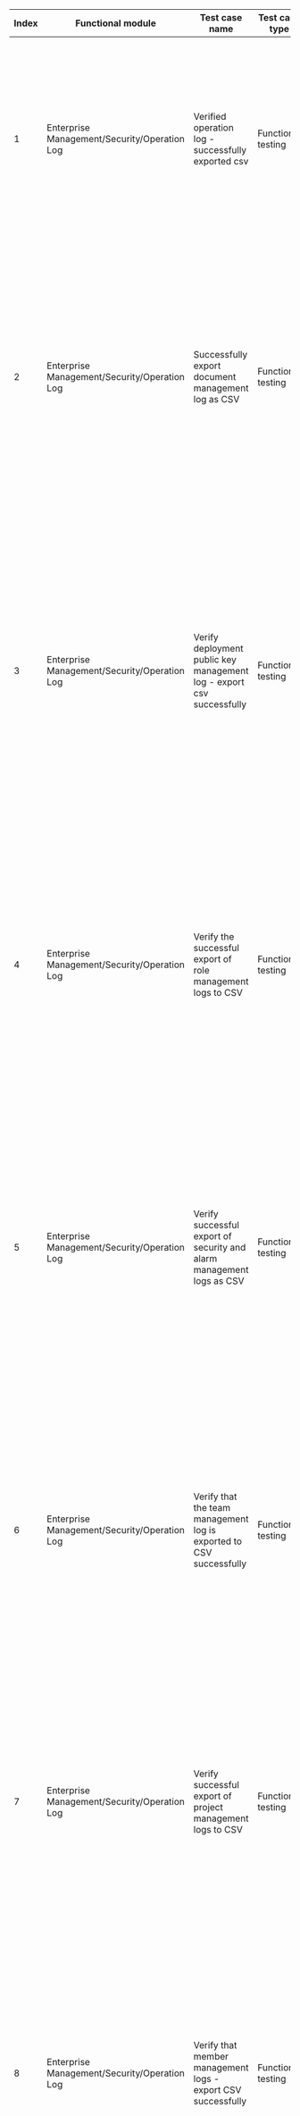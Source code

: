| Index | Functional module | Test case name | Test case type | Priority | Precondition | Step description | Expected result | Remarks |
| - | - | - | - | - | - | - | - | - |
| 1 | Enterprise Management/Security/Operation Log | Verified operation log - successfully exported csv | Functional testing | P1 | 1. Log in with the owner account of the enterprise<br>2. Go to the operation log page | 1. Click the 'Export CSV' button on the Repository Management Log page<br>2. Click on file<br>3. View file contents | 1. Prompt: Packaging in progress, please wait -> Later, a packaged csv file will appear on the right side of the button<br>2. File download successful<br>3. File content is consistent with the data in the list |  |
| 2 | Enterprise Management/Security/Operation Log | Successfully export document management log as CSV | Functional testing | P1 | 1. Enterprise owner account login<br>2. Go to the "Activity Log" page | 1. Click on 'Document Management Log'<br>2. Click on the 'Export csv' button<br>3. Click download filename<br>4. Open file to view | 1. Display data in the 'Document Management Log' column without any errors<br>2. Prompt: 'Queue packaging, please wait', after the download is complete, the progress will be displayed on the right side as 100%.<br>3. Download successful<br>4. Download content is correct |  |
| 3 | Enterprise Management/Security/Operation Log | Verify deployment public key management log - export csv successfully | Functional testing | P1 | 1. Enterprise owner account login<br>2. Go to the "Activity Log" page | 1. Click on "Deployment Key Management Log"<br>2. Click on the 'Export csv' button<br>3. Click download filename<br>4. Open file to view | 1. Display the data in the 'Deployment Public Key Management Log' column, and there are no error messages on the page<br>2. Prompt: 'Queue packaging, please wait', after the download is complete, the progress will be displayed on the right side as 100%.<br>3. Download successful<br>4. Download content is correct |  |
| 4 | Enterprise Management/Security/Operation Log | Verify the successful export of role management logs to CSV | Functional testing | P1 | 1. Enterprise owner account login<br>2. Go to the "Activity Log" page | 1. Click on "Role Management Log"<br>2. Click on the 'Export csv' button<br>3. Click download filename<br>4. Open file to view | 1. Display data in the 'Role Management Log' column without any errors<br>2. Prompt: 'Queue packaging, please wait', after the download is complete, the progress will be displayed on the right side as 100%.<br>3. Download successful<br>4. Download content is correct |  |
| 5 | Enterprise Management/Security/Operation Log | Verify successful export of security and alarm management logs as CSV | Functional testing | P1 | 1. Enterprise owner account login<br>2. Go to the "Activity Log" page | 1. Click on [Security and Alert Management Logs]<br>2. Click on the 'Export csv' button<br>3. Click download filename<br>4. Open file to view | 1. Display the data in the 'Security and Alert Management Logs' section, with no error on the page<br>2. Prompt: 'Queue packaging, please wait', after the download is complete, the progress will be displayed on the right side as 100%.<br>3. Download successful<br>4. Download content is correct |  |
| 6 | Enterprise Management/Security/Operation Log | Verify that the team management log is exported to CSV successfully | Functional testing | P1 | 1. Enterprise owner account login<br>2. Go to the "Activity Log" page | 1. Click on [Team Management Log]<br>2. Click on the 'Export csv' button<br>3. Click download filename<br>4. Open file to view | 1. Display data in the 'Team Management Log' column without any errors<br>2. Prompt: 'Queue packaging, please wait', after the download is complete, the progress will be displayed on the right side as 100%.<br>3. Download successful<br>4. Download content is correct |  |
| 7 | Enterprise Management/Security/Operation Log | Verify successful export of project management logs to CSV | Functional testing | P1 | 1. Enterprise owner account login<br>2. Go to the "Activity Log" page | 1. Click on [Project Management Log]<br>2. Click on the 'Export csv' button<br>3. Click download filename<br>4. Open file to view | 1. Display data in the 'Project Management Log' column without any errors<br>2. Prompt: 'Queue packaging, please wait', after the download is complete, the progress will be displayed on the right side as 100%.<br>3. Download successful<br>4. Download content is correct |  |
| 8 | Enterprise Management/Security/Operation Log | Verify that member management logs - export CSV successfully | Functional testing | P1 | 1. Enterprise owner account login<br>2. Go to the "Activity Log" page | 1. Click on [Member Management Log]<br>2. Click on the 'Export csv' button<br>3. Click download filename<br>4. Open file to view | 1. Display data in the 'Member Management Log' column without any errors<br>2. Prompt: 'Queue packaging, please wait', after the download is complete, the progress will be displayed on the right side as 100%.<br>3. Download successful<br>4. Download content is correct |  |
| 9 | Enterprise Management/Security/Operation Log | Verify that the repository code log is exported as csv successfully | Functional testing | P1 | 1. Enterprise owner account login<br>2. Go to the "Activity Log" page | 1. Click on [Repository Code Log]<br>2. Click on the 'Export csv' button<br>3. Click download filename<br>4. Open file to view | 1. Display data in the 'Repository Code Log' column without any errors<br>2. Prompt: 'Queue packaging, please wait', after the download is complete, the progress will be displayed on the right side as 100%.<br>3. Download successful<br>4. Download content is correct |  |
| 10 | Enterprise Management/Security/Operation Log | Verify that the repository management log is exported as csv successfully | Functional testing | P1 | 1. Enterprise owner account login<br>2. Go to the "Activity Log" page | 1. Click on 'Repository Management Log'<br>2. Click on the 'Export csv' button<br>3. Click download filename<br>4. Open file to view | 1. Display the data in the 'Repository Management Log' section without any errors<br>2. Prompt: 'Queue packaging, please wait', after the download is complete, the progress will be displayed on the right side as 100%.<br>3. Download successful<br>4. Download content is correct |  |
| 11 | Enterprise Management/Security/Operation Log | Successfully verify the search by selecting a date | Functional testing | P4 | 1. Enterprise owner account login<br>2. Go to the "Activity Log" page | 1. Click on 'Document Management Log'<br>2. Select a date in the filter bar and click the 'Search' button | 1. Display data in the 'Document Management Log' column without any errors<br>2. Page refreshes and the filtered data is correct |  |
| 12 | Enterprise Management/Security/Operation Log | Verify successful combination search | Functional testing | P4 | 1. Enterprise owner account login<br>2. Go to the "Activity Log" page | 1. Click on 'Document Management Log'<br>2. Select a member and date in the filter bar, click [Search] button | 1. Display data in the 'Document Management Log' column without any errors<br>2. Page refreshes and the filtered data is correct |  |
| 13 | Enterprise Management/Security/Operation Log | Successfully verify resetting search options | Functional testing | P4 | 1. Enterprise owner account login<br>2. Go to the "Activity Log" page | 1. Click on 'Document Management Log'<br>2. Select a member and date in the filter bar, click [Search] button<br>3. Click the "Reset" button | 1. Display data in the 'Document Management Log' column without any errors<br>2. Page refreshes and the filtered data is correct<br>3. Refresh the page, check the status of all options in the filter bar, and display all data |  |
| 14 | Enterprise Management/Security/Operation Log | Verify deployment public key management logs - combination search successful | Functional testing | P4 | 1. Enterprise owner account login<br>2. Go to the "Activity Log" page | 1. Click on "Deployment Key Management Log"<br>2. Select a member and date in the filter bar, click [Search] button | 1. Display the data in the 'Deployment Public Key Management Log' column, and there are no error messages on the page<br>2. Page refreshes and the filtered data is correct |  |
| 15 | Enterprise Management/Security/Operation Log | Verify deployment public key management log - Reset search items successfully | Functional testing | P4 | 1. Enterprise owner account login<br>2. Go to the "Activity Log" page | 1. Click on "Deployment Key Management Log"<br>2. Select a member and date in the filter bar, click [Search] button<br>3. Click the "Reset" button | 1. Display the data in the 'Deployment Public Key Management Log' column, and there are no error messages on the page<br>2. Page refreshes and the filtered data is correct<br>3. Refresh the page, check the status of all options in the filter bar, and display all data |  |
| 16 | Enterprise Management/Security/Operation Log | Successfully verify the search by selecting a member | Functional testing | P4 | 1. Enterprise owner account login<br>2. Go to the "Activity Log" page | 1. Click on 'Document Management Log'<br>2. Select a member in the filter bar and click the 'Search' button | 1. Display data in the 'Document Management Log' column without any errors<br>2. Page refreshes and the filtered data is correct |  |
| 17 | Enterprise Management/Security/Operation Log | Validate the deployment public key management log - successful member search through selection | Functional testing | P4 | 1. Enterprise owner account login<br>2. Go to the "Activity Log" page | 1. Click on "Deployment Key Management Log"<br>2. Select a member in the filter bar and click the 'Search' button | 1. Display the data in the 'Deployment Public Key Management Log' column, and there are no error messages on the page<br>2. Page refreshes and the filtered data is correct |  |
| 18 | Enterprise Management/Security/Operation Log | Verify deployment public key management log-successful search by selecting date | Functional testing | P4 | 1. Enterprise owner account login<br>2. Go to the "Activity Log" page | 1. Click on "Deployment Key Management Log"<br>2. Select a date in the filter bar and click the 'Search' button | 1. Display the data in the 'Deployment Public Key Management Log' column, and there are no error messages on the page<br>2. Page refreshes and the filtered data is correct |  |
| 19 | Enterprise Management/Security/Operation Log | Successful validation of role management logs by selecting dates | Functional testing | P4 | 1. Enterprise owner account login<br>2. Go to the "Activity Log" page | 1. Click on "Role Management Log"<br>2. Select a date in the filter bar and click the 'Search' button | 1. Display data in the 'Role Management Log' column without any errors<br>2. Page refreshes and the filtered data is correct |  |
| 20 | Enterprise Management/Security/Operation Log | Successful combination search for role management logs | Functional testing | P4 | 1. Enterprise owner account login<br>2. Go to the "Activity Log" page | 1. Click on "Role Management Log"<br>2. Select a member and date in the filter bar, click [Search] button | 1. Display data in the 'Role Management Log' column without any errors<br>2. Page refreshes and the filtered data is correct |  |
| 21 | Enterprise Management/Security/Operation Log | Validate role management log - reset search items successfully | Functional testing | P4 | 1. Enterprise owner account login<br>2. Go to the "Activity Log" page | 1. Click on "Role Management Log"<br>2. Select a member and date in the filter bar, click [Search] button<br>3. Click the "Reset" button | 1. Display data in the 'Role Management Log' column without any errors<br>2. Page refreshes and the filtered data is correct<br>3. Refresh the page, check the status of all options in the filter bar, and display all data |  |
| 22 | Enterprise Management/Security/Operation Log | Verify the success of security and alert management logs - Combination search | Functional testing | P4 | 1. Enterprise owner account login<br>2. Go to the "Activity Log" page | 1. Click on [Security and Alert Management Logs]<br>2. Select repository, member, date in the filter bar, click 'Search' button | 1. Display the data in the 'Security and Alert Management Logs' section, with no error on the page<br>2. Page refreshes and the filtered data is correct |  |
| 23 | Enterprise Management/Security/Operation Log | Verified security and alert management log - Reset search item succeeded | Functional testing | P4 | 1. Enterprise owner account login<br>2. Go to the "Activity Log" page | 1. Click on [Security and Alert Management Logs]<br>2. Select repository, member, date in the filter bar, click 'Search' button<br>3. Click the "Reset" button | 1. Display the data in the 'Security and Alert Management Logs' section, with no error on the page<br>2. Page refreshes and the filtered data is correct<br>3. Refresh the page, check the status of all options in the filter bar, and display all data |  |
| 24 | Enterprise Management/Security/Operation Log | Verify role management logs - Success by selecting member search. | Functional testing | P4 | 1. Enterprise owner account login<br>2. Go to the "Activity Log" page | 1. Click on "Role Management Log"<br>2. Select a member in the filter bar and click the 'Search' button | 1. Display data in the 'Role Management Log' column without any errors<br>2. Page refreshes and the filtered data is correct |  |
| 25 | Enterprise Management/Security/Operation Log | 3. Enter the current login user password and click the 'OK' button | Functional testing | P4 | 1. Enterprise owner account login<br>2. Go to the "Activity Log" page | 1. Click on [Security and Alert Management Logs]<br>2. Select a repository in the filter bar and click the 'Search' button | 1. Display the data in the 'Security and Alert Management Logs' section, with no error on the page<br>2. Page refreshes and the filtered data is correct |  |
| 26 | Enterprise Management/Security/Operation Log | Verify security and alert management logs - successful search by selecting members. | Functional testing | P4 | 1. Enterprise owner account login<br>2. Go to the "Activity Log" page | 1. Click on [Security and Alert Management Logs]<br>2. Select a member in the filter bar and click the 'Search' button | 1. Display the data in the 'Security and Alert Management Logs' section, with no error on the page<br>2. Page refreshes and the filtered data is correct |  |
| 27 | Enterprise Management/Security/Operation Log | Verify the security and alert management log-Successfully search by selecting the date | Functional testing | P4 | 1. Enterprise owner account login<br>2. Go to the "Activity Log" page | 1. Click on [Security and Alert Management Logs]<br>2. Select a date in the filter bar and click the 'Search' button | 1. Display the data in the 'Security and Alert Management Logs' section, with no error on the page<br>2. Page refreshes and the filtered data is correct |  |
| 28 | Enterprise Management/Security/Operation Log | Verify team management logs - combination search successful | Functional testing | P4 | 1. Enterprise owner account login<br>2. Go to the "Activity Log" page | 1. Click on [Team Management Log]<br>2. Select team, member, and date in the filter bar, then click the 【Search】 button | 1. Display data in the 'Team Management Log' column without any errors<br>2. Page refreshes and the filtered data is correct |  |
| 29 | Enterprise Management/Security/Operation Log | Verify team management log - reset search options successfully | Functional testing | P4 | 1. Enterprise owner account login<br>2. Go to the "Activity Log" page | 1. Click on [Team Management Log]<br>2. Select team, member, and date in the filter bar, then click the 【Search】 button<br>3. Click the "Reset" button | 1. Display data in the 'Team Management Log' column without any errors<br>2. Page refreshes and the filtered data is correct<br>3. Refresh the page, check the status of all options in the filter bar, and display all data |  |
| 30 | Enterprise Management/Security/Operation Log | Verify team management log-successfully search by selecting team | Functional testing | P4 | 1. Enterprise owner account login<br>2. Go to the "Activity Log" page | 1. Click on [Team Management Log]<br>2. Select a team in the filter bar and click the Search button | 1. Display data in the 'Team Management Log' column without any errors<br>2. Page refreshes and the filtered data is correct |  |
| 31 | Enterprise Management/Security/Operation Log | Verify team management log - successful search by selecting member | Functional testing | P4 | 1. Enterprise owner account login<br>2. Go to the "Activity Log" page | 1. Click on [Team Management Log]<br>2. Select a member in the filter bar and click the 'Search' button | 1. Display data in the 'Team Management Log' column without any errors<br>2. Page refreshes and the filtered data is correct |  |
| 32 | Enterprise Management/Security/Operation Log | Verify team management log - successful search by selecting date | Functional testing | P4 | 1. Enterprise owner account login<br>2. Go to the "Activity Log" page | 1. Click on [Team Management Log]<br>2. Select a date in the filter bar and click the 'Search' button | 1. Display data in the 'Team Management Log' column without any errors<br>2. Page refreshes and the filtered data is correct |  |
| 33 | Enterprise Management/Security/Operation Log | Verify project management log - successful search by selecting member | Functional testing | P4 | 1. Enterprise owner account login<br>2. Go to the "Activity Log" page | 1. Click on [Project Management Log]<br>2. Select a member in the filter bar and click the 'Search' button | 1. Display data in the 'Project Management Log' column without any errors<br>2. Page refreshes and the filtered data is correct |  |
| 34 | Enterprise Management/Security/Operation Log | Verify project management log - successful search by selecting date | Functional testing | P4 | 1. Enterprise owner account login<br>2. Go to the "Activity Log" page | 1. Click on [Project Management Log]<br>2. Select a date in the filter bar and click the 'Search' button | 1. Display data in the 'Project Management Log' column without any errors<br>2. Page refreshes and the filtered data is correct |  |
| 35 | Enterprise Management/Security/Operation Log | Verify successful combination search in project management logs | Functional testing | P4 | 1. Enterprise owner account login<br>2. Go to the "Activity Log" page | 1. Click on [Project Management Log]<br>2. Select a member and date in the filter bar, click [Search] button | 1. Display data in the 'Project Management Log' column without any errors<br>2. Page refreshes and the filtered data is correct |  |
| 36 | Enterprise Management/Security/Operation Log | Verify successful reset of search items in project management logs | Functional testing | P4 | 1. Enterprise owner account login<br>2. Go to the "Activity Log" page | 1. Click on [Project Management Log]<br>2. Select a member and date in the filter bar, click [Search] button<br>3. Click the "Reset" button | 1. Display data in the 'Project Management Log' column without any errors<br>2. Page refreshes and the filtered data is correct<br>3. Refresh the page, check the status of all options in the filter bar, and display all data |  |
| 37 | Enterprise Management/Security/Operation Log | Verify successful member management log - combination search | Functional testing | P4 | 1. Enterprise owner account login<br>2. Go to the "Activity Log" page | 1. Click on [Member Management Log]<br>2. Select a member and date in the filter bar, click [Search] button | 1. Display data in the 'Member Management Log' column without any errors<br>2. Page refreshes and the filtered data is correct |  |
| 38 | Enterprise Management/Security/Operation Log | Verify member management log - reset search criteria successfully | Functional testing | P4 | 1. Enterprise owner account login<br>2. Go to the "Activity Log" page | 1. Click on [Member Management Log]<br>2. Select a member and date in the filter bar, click [Search] button<br>3. Click the "Reset" button | 1. Display data in the 'Member Management Log' column without any errors<br>2. Page refreshes and the filtered data is correct<br>3. Refresh the page, check the status of all options in the filter bar, and display all data |  |
| 39 | Enterprise Management/Security/Operation Log | Verify successful member management log search by selecting a member | Functional testing | P4 | 1. Enterprise owner account login<br>2. Go to the "Activity Log" page | 1. Click on [Member Management Log]<br>2. Select a member in the filter bar and click the 'Search' button | 1. Display data in the 'Member Management Log' column without any errors<br>2. Page refreshes and the filtered data is correct |  |
| 40 | Enterprise Management/Security/Operation Log | Verify member management log - successfully search by selecting date | Functional testing | P4 | 1. Enterprise owner account login<br>2. Go to the "Activity Log" page | 1. Click on [Member Management Log]<br>2. Select a date in the filter bar and click the 'Search' button | 1. Display data in the 'Member Management Log' column without any errors<br>2. Page refreshes and the filtered data is correct |  |
| 41 | Enterprise Management/Security/Operation Log | Verify repository code log - successfully search by selecting date | Functional testing | P4 | 1. Enterprise owner account login<br>2. Go to the "Activity Log" page | 1. Click on [Repository Code Log]<br>2. Select a date in the filter bar and click the 'Search' button | 1. Display data in the 'Repository Code Log' column without any errors<br>2. Page refreshes and the filtered data is correct |  |
| 42 | Enterprise Management/Security/Operation Log | Verify the repository code log - Success by selecting a team | Functional testing | P4 | 1. Enterprise owner account login<br>2. Go to the "Activity Log" page | 1. Click on [Repository Code Log]<br>2. Select a team in the filter bar and click the Search button | 1. Display data in the 'Repository Code Log' column without any errors<br>2. Page refreshes and the filtered data is correct |  |
| 43 | Enterprise Management/Security/Operation Log | Verify repository code log - combined search successful | Functional testing | P4 | 1. Enterprise owner account login<br>2. Go to the "Activity Log" page | 1. Click on [Repository Code Log]<br>2. Select team, repository, member, date in the filter bar and click the 'Search' button. | 1. Display data in the 'Repository Code Log' column without any errors<br>2. Page refreshes and the filtered data is correct |  |
| 44 | Enterprise Management/Security/Operation Log | Verify repository code logs - search by selecting repository | Functional testing | P4 | 1. Enterprise owner account login<br>2. Go to the "Activity Log" page | 1. Click on [Repository Code Log]<br>2. Select a repository in the filter bar and click the 'Search' button | 1. Display data in the 'Repository Code Log' column without any errors<br>2. Page refreshes and the filtered data is correct |  |
| 45 | Enterprise Management/Security/Operation Log | Verify repository code logs - search by selecting member | Functional testing | P4 | 1. Enterprise owner account login<br>2. Go to the "Activity Log" page | 1. Click on [Repository Code Log]<br>2. Select a member in the filter bar and click the 'Search' button | 1. Display data in the 'Repository Code Log' column without any errors<br>2. Page refreshes and the filtered data is correct |  |
| 46 | Enterprise Management/Security/Operation Log | Verify that resetting the search item in the repository management log is successful | Functional testing | P4 | 1. Enterprise owner account login<br>2. Go to the "Activity Log" page | 1. Click on 'Repository Management Log'<br>2. Select repository, member, date in the filter bar, click 'Search' button<br>3. Click the "Reset" button | 1. Display the data in the 'Repository Management Log' section without any errors<br>2. Page refreshes and the filtered data is correct<br>3. Refresh the page, check the status of all options in the filter bar, and display all data |  |
| 47 | Enterprise Management/Security/Operation Log | Verify that resetting the search item in the repository management log is successful | Functional testing | P4 | 1. Enterprise owner account login<br>2. Go to the "Activity Log" page | 1. Click on [Repository Code Log]<br>2. Select team, repository, member, date in the filter bar and click the 'Search' button.<br>3. Click the "Reset" button | 1. Display data in the 'Repository Code Log' column without any errors<br>2. Page refreshes and the filtered data is correct<br>3. Refresh the page, check the status of all options in the filter bar, and display all data |  |
| 48 | Enterprise Management/Security/Operation Log | Verify repository management logs - successfully search by selecting member | Functional testing | P4 | 1. Enterprise owner account login<br>2. Go to the "Activity Log" page | 1. Click on 'Repository Management Log'<br>2. Select a member in the filter bar and click the 'Search' button | 1. Display the data in the 'Repository Management Log' section without any errors<br>2. Page refreshes and the filtered data is correct |  |
| 49 | Enterprise Management/Security/Operation Log | Verify repository management logs - successfully search by selecting date | Functional testing | P4 | 1. Enterprise owner account login<br>2. Go to the "Activity Log" page | 1. Click on 'Repository Management Log'<br>2. Select a date in the filter bar and click the 'Search' button | 1. Display the data in the 'Repository Management Log' section without any errors<br>2. Page refreshes and the filtered data is correct |  |
| 50 | Enterprise Management/Security/Operation Log | Validate successful combination search in repository management log | Functional testing | P4 | 1. Enterprise owner account login<br>2. Go to the "Activity Log" page | 1. Click on 'Repository Management Log'<br>2. Select repository, member, date in the filter bar, click 'Search' button | 1. Display the data in the 'Repository Management Log' section without any errors<br>2. Page refreshes and the filtered data is correct |  |
| 51 | Enterprise Management/Security/Operation Log | Verify the repository management log - Successful search by selecting repositories | Functional testing | P4 | 1. Enterprise owner account login<br>2. Go to the "Activity Log" page | 1. Click on 'Repository Management Log'<br>2. Select a repository in the filter bar and click the 'Search' button | 1. Display the data in the 'Repository Management Log' section without any errors<br>2. Page refreshes and the filtered data is correct |  |
| 52 | Enterprise Management/Security/Security Settings | Verify that enabling 'Allow pack download ZIP' is successful | Functional testing | P0 | 1. Enterprise owner account login<br>2. Go to the "Security Settings" page | 1. Set up code push/pull with the option to allow downloading ZIP packages<br>2. Go to the 'Repository List - Repository - Code' page and click the 'Clone/Download' button<br>3. Click on 【Download ZIP】<br>4. Enter the verification code and click the [OK] button | 1. Check success<br>2. There is a 'Download ZIP' option in the drop-down box<br>3. Popup "Download verification"<br>4. Download successful |  |
| 53 | Enterprise Management/Security/Security Settings | Verify that the HTTPS setting for the push-pull code method is successfully enabled | Functional testing | P0 | 1. Enterprise owner account login<br>2. Go to the "Security Settings" page<br>3. Clone an enterprise repository to local using https | 1. Set the code push-pull method, check HTTPS<br>2. Go to the 'Repository List - Repository - Code' page and click the 'Clone/Download' button<br>3. Push local repository to remote branch | 1. Check success<br>2. HTTPS field is available in the dropdown<br>3. Push successful |  |
| 54 | Enterprise Management/Security/Security Settings | Verify that SSH is successfully enabled in the push-pull code method settings | Functional testing | P0 | 1. Enterprise owner account login<br>2. Go to the "Security Settings" page<br>3. Clone an enterprise repository to local using ssh | 1. Set the push/pull code method, select SSH<br>2. Go to the 'Repository List - Repository - Code' page and click the 'Clone/Download' button<br>3. Push local repository to remote branch | 1. Check success<br>2. Dropdown has SSH section<br>3. Push successful |  |
| 55 | Enterprise Management/Security/Security Settings | Verified successful addition of email as a warning notification method | Functional testing | P1 | 1. Enterprise owner account login<br>2. Go to the "Security Settings" page | 1. Click 'Add' in the email field of the warning notification method<br>2. Enter fsdf@com in the input box<br>3. Click on add | 1. Display input box.<br>2. Select normal<br>3. Failed to add, prompt email format error |  |
| 56 | Enterprise Management/Security/Security Settings | Verified successful addition of WeChat as a warning notification method | Functional testing | P1 | 1. Enterprise owner account login<br>2. Go to the "Security Settings" page | 1. Click "Add" in the WeChat section of the alert notification method<br>2. Select an administrator who has already bound WeChat from the selection box.<br>3. Click on add | 1. Display member selection box<br>2. Select normal<br>3. Successful addition, the member's WeChat can receive warning messages normally |  |
| 57 | Enterprise Management/Security/Security Settings | Successfully verify enabling and disabling watermark | Functional testing | P1 | 1. Enterprise owner account login<br>2. Go to the "Security Settings" page | 1. Watermark settings, click 'Enable' watermark<br>2. Refresh current page<br>Watermark setting, click "Close" watermark<br>4. Refresh current page | 1. Successful start<br>2. The page has a watermark, the value is the real name of the currently logged-in user<br>3. Close successful<br>4. Watermark on the page disappears |  |
| 58 | Enterprise Management/Security/Security Settings | Verify that adding a member's mobile phone number for warning notification is successful | Functional testing | P1 | 1. Enterprise owner account login<br>2. Go to the "Security Settings" page | 1. Click 'Add' in SMS notification method for mobile phone<br>2. Click the drop-down box and select one member<br>3. Click on add | 1. Display input box.<br>2. Select normal<br>3. Add successfully, below the mobile phone SMS, add an item to display member avatar, nickname, and mobile phone number. The mobile phone number can receive warning SMS normally |  |
| 59 | Enterprise Management/Security/Security Settings | Verify that adding a phone number directly as a warning notification method is successful | Functional testing | P1 | 1. Enterprise owner account login<br>2. Go to the "Security Settings" page | 1. Click 'Add' in SMS notification method for mobile phone<br>Click on the dropdown box and directly enter the phone number<br>3. Click on add | 1. Display input box.<br>2. Select normal<br>3. After successful addition, a new item is added below the SMS, displaying the phone number, and the phone number can receive warning messages normally. |  |
| 60 | Enterprise Management/Security/Security Settings | Successfully added a wrong format phone number for verifying warning notification method | Functional testing | P1 | 1. Enterprise owner account login<br>2. Go to the "Security Settings" page | 1. Click 'Add' in SMS notification method for mobile phone<br>2. Click the drop-down box and directly enter a 10-digit number<br>3. Click on add | 1. Display input box.<br>2. Select normal<br>Add failed, prompt for incorrect phone number format |  |
| 61 | Enterprise Management/Security/Security Settings | Verified successful addition of email as a warning notification method | Functional testing | P1 | 1. Enterprise owner account login<br>2. Go to the "Security Settings" page | 1. Click 'Add' in the email field of the warning notification method<br>2. Enter a properly formatted email address in the input field<br>3. Click on add | 1. Display input box.<br>2. Select normal<br>3. Added successfully, the email can receive warning emails normally |  |
| 62 | Enterprise Management/Security/Security Settings | Verify that SVN is successfully closed in the code push/pull method settings | Functional testing | P1 | 1. Enterprise owner account login<br>2. Go to the "Security Settings" page<br>3. Clone an enterprise repository to local using SVN | 1. Set the push-pull code method, uncheck SVN<br>2. Go to the 'Repository List - Repository - Code' page and click the 'Clone/Download' button<br>3. Push local repository to remote branch | 1. Successfully uncheck<br>2. There is no SVN column in the dropdown box<br>3. Push failed |  |
| 63 | Enterprise Management/Security/Security Settings | Verify the successful closure of allowing packaging download ZIP | Functional testing | P1 | 1. Enterprise owner account login<br>2. Go to the "Security Settings" page | 1. Set push and pull code mode, uncheck allow packaging and downloading ZIP<br>2. Go to the 'Repository List - Repository - Code' page and click the 'Clone/Download' button | 1. Successfully uncheck<br>2. There is no 'Download ZIP' option in the dropdown menu |  |
| 64 | Enterprise Management/Security/Security Settings | Successfully closed SSH in the code push/pull method setting | Functional testing | P1 | 1. Enterprise owner account login<br>2. Go to the "Security Settings" page<br>3. Clone an enterprise repository to local using ssh | 1. Set by pushing and pulling code, uncheck SSH<br>2. Go to the 'Repository List - Repository - Code' page and click the 'Clone/Download' button<br>3. Push local repository to remote branch | 1. Successfully uncheck<br>2. There is no SSH column in the dropdown box<br>3. Push failed |  |
| 65 | Enterprise Management/Security/Security Settings | Verify the successful closure of HTTPS in the Push and Pull Code Settings | Functional testing | P1 | 1. Enterprise owner account login<br>2. Go to the "Security Settings" page<br>3. Clone an enterprise repository to local using https | 1. Set by pushing and pulling code, uncheck HTTPS<br>2. Go to the 'Repository List - Repository - Code' page and click the 'Clone/Download' button<br>3. Push local repository to remote branch | 1. Successfully uncheck<br>There is no HTTPS column in the dropdown box<br>3. Push failed |  |
| 66 | Enterprise Management/Security/Security Settings | Verify that enabling SVN in the code push-pull method setting is successful | Functional testing | P1 | 1. Enterprise owner account login<br>2. Go to the "Security Settings" page<br>3. Clone an enterprise repository to local using SVN | 1. Set up push and pull code method, check SVN<br>2. Go to the 'Repository List - Repository - Code' page and click the 'Clone/Download' button<br>3. Push local repository to remote branch | 1. Check success<br>2. SVN field is present in the dropdown<br>3. Push successful |  |
| 67 | Enterprise Management/Security/Security Settings | Successfully verify that 'Close' only allows access to enterprise resources within the IP whitelist range | Functional testing | P2 | 1. Enterprise owner account login<br>2. Go to the "Security Settings" page | 1. In the whitelist location, click the 'Edit' button<br>2. Enter whitelist (data: IP addresses used by ordinary members within the company), click the [Save] button<br>3. Click [Close]<br>Only allow access to enterprise resources within the IP whitelist range<br>4. Ordinary member logs in to the enterprise with an IP address that is not in the whitelist | 1. Display the whitelist input box<br>2. Saved successfully, no prompt information<br>3. Enable successful<br>4. Login successful |  |
| 68 | Enterprise Management/Security/Security Settings | Verify whitelist permission check | Functional testing | P2 | 1. Enterprise owner account login<br>2. Go to the "Security Settings" page | 1. In the whitelist location, click the 'Edit' button<br>2. Enter whitelist (data: IP addresses used by ordinary members within the company), click the [Save] button<br>3. Click [Enable]<br>Only allow access to enterprise resources within the IP whitelist range<br>4. Ordinary member logs in to the enterprise with an IP address that is not in the whitelist<br>5. Enterprise owner logs in using an IP address not in the whitelist | 1. Display the whitelist input box<br>2. Saved successfully, no prompt information<br>3. Enable successful<br>4. Login failed, prompt not in the whitelist<br>5. Login successful |  |
| 69 | Enterprise Management/Security/Security Settings | Verify that the 'Web Login Session Expires After x Minutes of Inactivity' is enabled | Functional testing | P2 | 1. Enterprise owner account login<br>2. Go to the "Security Settings" page | 1. Click [Enable] "x minutes of inactivity will invalidate the web login session"<br>2. After the member logs in to the enterprise, if they do not click on any function within x minutes | 1. Successfully enabled without any errors<br>2. Log out and redirect to the login page without any errors. | Expiration date needs to be set by development during testing |
| 70 | Enterprise Management/Security/Security Settings | Verify the opening of "Only allow access to enterprise resources within the IP whitelist range" | Functional testing | P2 | 1. Enterprise owner account login<br>2. Go to the "Security Settings" page | 1. In the whitelist location, click the 'Edit' button<br>2. Enter whitelist (data: IP addresses used by ordinary members within the company), click the [Save] button<br>3. Click [Enable]<br>Only allow access to enterprise resources within the IP whitelist range<br>4. Ordinary member logs in to the enterprise with an IP address that is not in the whitelist | 1. Display the whitelist input box<br>2. Saved successfully, no prompt information<br>3. Enable successful<br>4. Login failed, prompt not in the whitelist |  |
| 71 | Enterprise Management/Security/Security Settings | Verify enabling "Change password once a month, otherwise lock the member's access to the enterprise". | Functional testing | P2 | 1. Enterprise owner account login<br>2. Go to the "Security Settings" page | 1. Click 'Enable' to modify the password once a month, otherwise lock the member's access to the enterprise.<br>2. Member X has not changed the password for months | 1. Successfully enabled without any errors<br>2. Member is locked and cannot log in to the enterprise | Expiration date needs to be set by development during testing |
| 72 | Enterprise Management/Security/Security Settings | Verify enabling "Lock the member's access to the enterprise after x consecutive incorrect login passwords". | Functional testing | P2 | 1. Enterprise owner account login<br>2. Go to the "Security Settings" page | 1. Click 'Enable' to lock the member's access to the enterprise after x consecutive login password errors<br>2. Member enters correct account + incorrect password x times | 1. Successfully enabled without any errors<br>2. Member is locked and cannot log in to the enterprise |  |
| 73 | Enterprise Management/Security/Security Settings | Verify disabling "Lock the member's access to the enterprise after x consecutive incorrect login passwords". | Functional testing | P3 | 1. Enterprise owner account login<br>2. Go to the "Security Settings" page | 1. Click 'Close' to lock the member's access to the enterprise after x consecutive login password errors<br>2. Member enters correct account + incorrect password x times | 1. Successfully closed without any errors<br>2. Members are not locked and can login to the enterprise |  |
| 74 | Enterprise Management/Security/Security Settings | Verify that the 'Web Login Session Expires After x Minutes of Inactivity' is disabled | Functional testing | P3 | 1. Enterprise owner account login<br>2. Go to the "Security Settings" page | 1. Click [Disable] "x minutes of inactivity will invalidate the web login session"<br>2. After the member logs into the enterprise, if they do not click any enterprise functions for 'x' minutes, and then click a function after 'x' minutes | 1. Successfully enabled without any errors<br>2. Still logged in | Expiration date needs to be set by development during testing |
| 75 | Enterprise Management/Security/Security Settings | Verify disabling "Change password once a month, otherwise lock the member's access to the enterprise". | Functional testing | P3 | 1. Enterprise owner account login<br>2. Go to the "Security Settings" page | 1. Click 'Close'. 'x' months modify the password once, otherwise lock the member's access to the enterprise<br>2. Member X has not changed the password for months | 1. Successfully closed without any errors<br>2. Members are not locked and can login to the enterprise | Expiration date needs to be set by development during testing |
| 76 | Enterprise Management/Security/Security Settings | Verify that clicking on the 'Abnormal Alarm Record' in the warning message shows the correct page | Functional testing | P4 | 1. Enterprise owner account login<br>2. Go to the "Security Settings" page | 1. Click on the 'Abnormal Alarm Records' in the warning message text. | 1. Go to the 'Abnormal Alarm Records' page, and the page does not have any errors. |  |
| 77 | Enterprise Management/Security/Security Settings | Verify editing whitelist | Functional testing | P4 | 1. Enterprise owner account login<br>2. Go to the "Security Settings" page | 1. In the whitelist location, click the 'Edit' button<br>2. Modify whitelist, click 'Save' button | 1. Display the whitelist input box<br>2. Saved successfully, no prompt information |  |
| 78 | Enterprise Management/Security/Security Settings | Verify cancel editing whitelist | Functional testing | P4 | 1. Enterprise owner account login<br>2. Go to the "Security Settings" page | 1. In the whitelist location, click the 'Edit' button<br>2. Modify whitelist, click 'Cancel' button | 1. Display the whitelist input box<br>2. The input box disappears, no prompt message, and the data is displayed as the data before the change. |  |
| 79 | Enterprise Management/Security/Security Settings | Click on the 'Abnormal Alert' in the warning message | Functional testing | P4 | 1. Enterprise owner account login<br>2. Go to the "Security Settings" page | 1. Click on the 'Abnormal Alarm Records' in the warning message text. | 1. Go to the 'Abnormal Alarm Records' page, and the page does not have any errors. |  |
